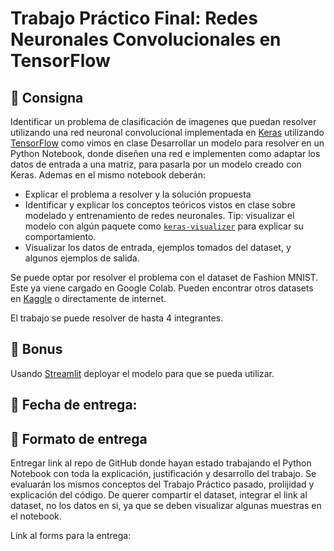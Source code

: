 # Trabajo Práctico Final: Redes Neuronales Convolucionales en TensorFlow

## 📑 Consigna

Identificar un problema de clasificación de imagenes que puedan resolver utilizando una red neuronal convolucional implementada en [Keras](https://keras.io/) utilizando [TensorFlow](https://www.tensorflow.org/) como vimos en clase
Desarrollar un modelo para resolver en un Python Notebook, donde diseñen una red e implementen como adaptar los datos de entrada a una matriz, para pasarla por un modelo creado con Keras.
Ademas en el mismo notebook deberán:

- Explicar el problema a resolver y la solución propuesta
- Identificar y explicar los conceptos teóricos vistos en clase sobre modelado y entrenamiento de redes neuronales. Tip: visualizar el modelo con algún paquete como [`keras-visualizer`](https://github.com/lordmahyar/keras-visualizer) para explicar su comportamiento.
- Visualizar los datos de entrada, ejemplos tomados del dataset, y algunos ejemplos de salida.

Se puede optar por resolver el problema con el dataset de Fashion MNIST. Este ya viene cargado en Google Colab.
Pueden encontrar otros datasets en [Kaggle](https://kaggle.com/) o directamente de internet.

El trabajo se puede resolver de hasta 4 integrantes.

## 🔋 Bonus

Usando [Streamlit](https://streamlit.io/) deployar el modelo para que se pueda utilizar.

## 📅 Fecha de entrega: 

## 📝 Formato de entrega

Entregar link al repo de GitHub donde hayan estado trabajando el Python Notebook con toda la explicación, justificación y desarrollo del trabajo. Se evaluarán los mismos conceptos del Trabajo Práctico pasado, prolijidad y explicación del código.
De querer compartir el dataset, integrar el link al dataset, no los datos en si, ya que se deben visualizar algunas muestras en el notebook.

Link al forms para la entrega: []()
